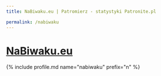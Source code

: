 ```yaml
---
title: NaBiwaku.eu | Patromierz - statystyki Patronite.pl

permalink: /nabiwaku
---
```


# [NaBiwaku.eu](https://patronite.pl/nabiwaku)

{% include profile.md name="nabiwaku" prefix="n" %}
